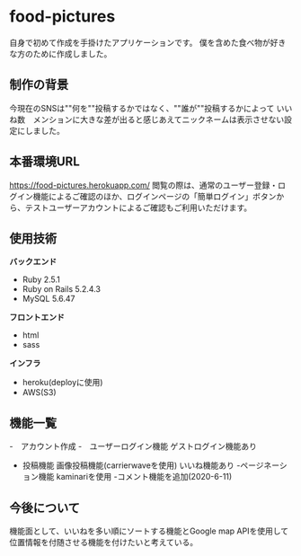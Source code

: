 food-pictures
====
自身で初めて作成を手掛けたアプリケーションです。
僕を含めた食べ物が好きな方のために作成しました。

## 制作の背景
今現在のSNSは""何を""投稿するかではなく、""誰が""投稿するかによって
いいね数　メンションに大きな差が出ると感じあえてニックネームは表示させない設定にしました。

## 本番環境URL
https://food-pictures.herokuapp.com/
閲覧の際は、通常のユーザー登録・ログイン機能によるご確認のほか、ログインページの「簡単ログイン」ボタンから、テストユーザーアカウントによるご確認もご利用いただけます。

## 使用技術
**バックエンド**
- Ruby 2.5.1
- Ruby on Rails 5.2.4.3
- MySQL 5.6.47

**フロントエンド**
- html
- sass

**インフラ**
- heroku(deployに使用)
- AWS(S3)

## 機能一覧

-　アカウント作成
-　ユーザーログイン機能
ゲストログイン機能あり
- 投稿機能
画像投稿機能(carrierwaveを使用)
いいね機能あり
-ページネーション機能
   kaminariを使用
-コメント機能を追加(2020-6-11)


## 今後について
機能面として、いいねを多い順にソートする機能とGoogle map APIを使用して位置情報を付随させる機能を付けたいと考えている。

